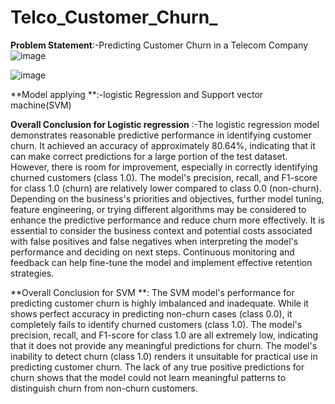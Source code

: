 # Telco_Customer_Churn_
**Problem Statement**:-Predicting Customer Churn in a Telecom Company
![image](https://github.com/faizmamdani/Telco_Customer_Churn_/assets/135321547/454d0233-934e-4cd6-81ab-7899c7eabba3)

![image](https://github.com/faizmamdani/Telco_Customer_Churn_/assets/135321547/89d999fa-d941-49a2-a924-2067d9b92dcf)





**Model applying **:-logistic Regression and Support vector machine(SVM)

**Overall Conclusion for Logistic regression** :-The logistic regression model demonstrates reasonable predictive performance in identifying customer churn. It achieved an accuracy of approximately 80.64%, indicating that it can make correct predictions for a large portion of the test dataset. However, there is room for improvement, especially in correctly identifying churned customers (class 1.0). The model's precision, recall, and F1-score for class 1.0 (churn) are relatively lower compared to class 0.0 (non-churn). Depending on the business's priorities and objectives, further model tuning, feature engineering, or trying different algorithms may be considered to enhance the predictive performance and reduce churn more effectively. It is essential to consider the business context and potential costs associated with false positives and false negatives when interpreting the model's performance and deciding on next steps. Continuous monitoring and feedback can help fine-tune the model and implement effective retention strategies.

**Overall Conclusion for SVM **: The SVM model's performance for predicting customer churn is highly imbalanced and inadequate. While it shows perfect accuracy in predicting non-churn cases (class 0.0), it completely fails to identify churned customers (class 1.0). The model's precision, recall, and F1-score for class 1.0 are all extremely low, indicating that it does not provide any meaningful predictions for churn. The model's inability to detect churn (class 1.0) renders it unsuitable for practical use in predicting customer churn. The lack of any true positive predictions for churn shows that the model could not learn meaningful patterns to distinguish churn from non-churn customers.
